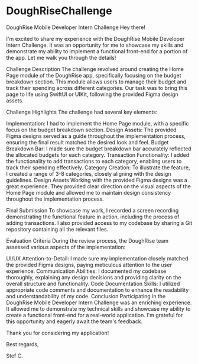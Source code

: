 # DoughRiseChallenge
DoughRise Mobile Developer Intern Challenge
Hey there!

I'm excited to share my experience with the DoughRise Mobile Developer Intern Challenge. It was an opportunity for me to showcase my skills and demonstrate my ability to implement a functional front-end for a portion of the app. Let me walk you through the details!

Challenge Description
The challenge revolved around creating the Home Page module of the DoughRise app, specifically focusing on the budget breakdown section. This module allows users to manage their budget and track their spending across different categories. Our task was to bring this page to life using SwiftUI or UIKit, following the provided Figma design assets.

Challenge Highlights
The challenge had several key elements:

Implementation: I had to implement the Home Page module, with a specific focus on the budget breakdown section.
Design Assets: The provided Figma designs served as a guide throughout the implementation process, ensuring the final result matched the desired look and feel.
Budget Breakdown Bar: I made sure the budget breakdown bar accurately reflected the allocated budgets for each category.
Transaction Functionality: I added the functionality to add transactions to each category, enabling users to track their spending effectively.
Category Creation: To illustrate the feature, I created a range of 3-8 categories, closely aligning with the design guidelines.
Design Assets
Working with the provided Figma designs was a great experience. They provided clear direction on the visual aspects of the Home Page module and allowed me to maintain design consistency throughout the implementation process.

Final Submission
To showcase my work, I recorded a screen recording demonstrating the functional feature in action, including the process of adding transactions. I also provided access to my codebase by sharing a Git repository containing all the relevant files.

Evaluation Criteria
During the review process, the DoughRise team assessed various aspects of the implementation:

UI/UX Attention-to-Detail: I made sure my implementation closely matched the provided Figma designs, paying meticulous attention to the user experience.
Communication Abilities: I documented my codebase thoroughly, explaining any design decisions and providing clarity on the overall structure and functionality.
Code Documentation Skills: I utilized appropriate code comments and documentation to enhance the readability and understandability of my code.
Conclusion
Participating in the DoughRise Mobile Developer Intern Challenge was an enriching experience. It allowed me to demonstrate my technical skills and showcase my ability to create a functional front-end for a real-world application. I'm grateful for this opportunity and eagerly await the team's feedback.

Thank you for considering my application!

Best regards,

Stef C.
